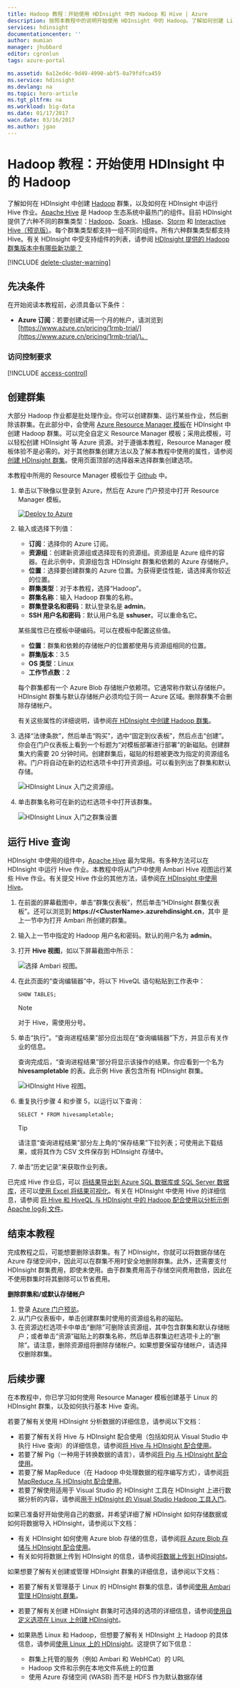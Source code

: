 ```yaml
---
title: Hadoop 教程：开始使用 HDInsight 中的 Hadoop 和 Hive | Azure
description: 按照本教程中的说明开始使用 HDInsight 中的 Hadoop。了解如何创建 Linux 群集，以及如何使用 Hive 查询数据。
services: hdinsight
documentationcenter: ''
author: mumian
manager: jhubbard
editor: cgronlun
tags: azure-portal

ms.assetid: 6a12ed4c-9d49-4990-abf5-0a79fdfca459
ms.service: hdinsight
ms.devlang: na
ms.topic: hero-article
ms.tgt_pltfrm: na
ms.workload: big-data
ms.date: 01/17/2017
wacn.date: 03/16/2017
ms.author: jgao
---
```


# Hadoop 教程：开始使用 HDInsight 中的 Hadoop

了解如何在 HDInsight 中创建 [Hadoop](http://hadoop.apache.org/) 群集，以及如何在 HDInsight 中运行 Hive 作业。[Apache Hive](https://hive.apache.org/) 是 Hadoop 生态系统中最热门的组件。目前 HDInsight 提供了六种不同的群集类型：[Hadoop](./hdinsight-hadoop-introduction.md)、[Spark](./hdinsight-apache-spark-overview.md)、[HBase](./hdinsight-hbase-overview.md)、[Storm](./hdinsight-storm-overview.md) 和 [Interactive Hive（预览版）](./hdinsight-hadoop-use-interactive-hive.md)。每个群集类型都支持一组不同的组件。所有六种群集类型都支持 Hive。有关 HDInsight 中受支持组件的列表，请参阅 [HDInsight 提供的 Hadoop 群集版本中有哪些新功能？](./hdinsight-component-versioning.md)

[!INCLUDE [delete-cluster-warning](../../includes/hdinsight-delete-cluster-warning.md)]
## 先决条件
在开始阅读本教程前，必须具备以下条件：

* **Azure 订阅**：若要创建试用一个月的帐户，请浏览到 [https://www.azure.cn/pricing/1rmb-trial/](https://www.azure.cn/pricing/1rmb-trial/)。

### 访问控制要求
[!INCLUDE [access-control](../../includes/hdinsight-access-control-requirements.md)]

## <a name="create-cluster"></a>创建群集

大部分 Hadoop 作业都是批处理作业。你可以创建群集、运行某些作业，然后删除该群集。在此部分中，会使用 [Azure Resource Manager 模板](../azure-resource-manager/resource-group-template-deploy.md)在 HDInsight 中创建 Hadoop 群集。可以完全自定义 Resource Manager 模板；采用此模板，可以轻松创建 HDInsight 等 Azure 资源。对于遵循本教程，Resource Manager 模板体验不是必需的。对于其他群集创建方法以及了解本教程中使用的属性，请参阅[创建 HDInsight 群集](./hdinsight-hadoop-provision-linux-clusters.md)。使用页面顶部的选择器来选择群集创建选项。

本教程中所用的 Resource Manager 模板位于 [Github](https://github.com/Azure/azure-quickstart-templates/tree/master/101-hdinsight-linux-ssh-password/) 中。

1. 单击以下映像以登录到 Azure，然后在 Azure 门户预览中打开 Resource Manager 模板。

    <a href="https://portal.azure.cn/#create/Microsoft.Template/uri/https%3A%2F%2Fraw.githubusercontent.com%2FAzure%2Fazure-quickstart-templates%2Fmaster%2F101-hdinsight-linux-ssh-password%2Fazuredeploy.json" target="_blank"><img src="./media/hdinsight-hadoop-linux-tutorial-get-started/deploy-to-azure.png" alt="Deploy to Azure"></a>
2. 输入或选择下列值：

    * **订阅**：选择你的 Azure 订阅。
    * **资源组**：创建新资源组或选择现有的资源组。资源组是 Azure 组件的容器。在此示例中，资源组包含 HDInsight 群集和依赖的 Azure 存储帐户。
    * **位置**：选择要创建群集的 Azure 位置。为获得更佳性能，请选择离你较近的位置。
    * **群集类型**：对于本教程，选择“Hadoop”。
    * **群集名称**：输入 Hadoop 群集的名称。
    * **群集登录名和密码**：默认登录名是 **admin**。
    * **SSH 用户名和密码**：默认用户名是 **sshuser**。可以重命名它。

    某些属性已在模板中硬编码。可以在模板中配置这些值。

    * **位置**：群集和依赖的存储帐户的位置都使用与资源组相同的位置。
    * **群集版本**：3.5
    * **OS 类型**：Linux
    * **工作节点数**：2

     每个群集都有一个 Azure Blob 存储帐户依赖项。它通常称作默认存储帐户。HDInsight 群集与默认存储帐户必须均位于同一 Azure 区域。删除群集不会删除存储帐户。

     有关这些属性的详细说明，请参阅[在 HDInsight 中创建 Hadoop 群集](./hdinsight-hadoop-provision-linux-clusters.md)。

3. 选择“法律条款”，然后单击“购买”，选中“固定到仪表板”，然后点击“创建”。你会在门户仪表板上看到一个标题为“对模板部署进行部署”的新磁贴。创建群集大约需要 20 分钟时间。创建群集后，磁贴的标题被更改为指定的资源组名称。门户将自动在新的边栏选项卡中打开资源组。可以看到列出了群集和默认存储。

    ![HDInsight Linux 入门之资源组](./media/hdinsight-hadoop-linux-tutorial-get-started/hdinsight-linux-get-started-resource-group.png)。

4. 单击群集名称可在新的边栏选项卡中打开该群集。

    ![HDInsight Linux 入门之群集设置](./media/hdinsight-hadoop-linux-tutorial-get-started/hdinsight-linux-get-started-cluster-settings.png)  

## 运行 Hive 查询
HDInsight 中使用的组件中，[Apache Hive](./hdinsight-use-hive.md) 最为常用。有多种方法可以在 HDInsight 中运行 Hive 作业。本教程中将从门户中使用 Ambari Hive 视图运行某些 Hive 作业。有关提交 Hive 作业的其他方法，请参阅[在 HDInsight 中使用 Hive](./hdinsight-use-hive.md)。

1. 在前面的屏幕截图中，单击“群集仪表板”，然后单击“HDInsight 群集仪表板”。还可以浏览到 **https://&lt;ClusterName>.azurehdinsight.cn**，其中 <ClusterName> 是上一节中为打开 Ambari 所创建的群集。
2. 输入上一节中指定的 Hadoop 用户名和密码。默认的用户名为 **admin**。
3. 打开 **Hive 视图**，如以下屏幕截图中所示：

    ![选择 Ambari 视图](./media/hdinsight-hadoop-linux-tutorial-get-started/selecthiveview.png)。
4. 在此页面的“查询编辑器”中，将以下 HiveQL 语句粘贴到工作表中：

    ```
    SHOW TABLES;
    ```

    > [!NOTE]
    > 对于 Hive，需使用分号。
    > 
    > 
5. 单击“执行”。“查询进程结果”部分应出现在“查询编辑器”下方，并显示有关作业的信息。

    查询完成后，“查询进程结果”部分将显示该操作的结果。你应看到一个名为 **hivesampletable** 的表。此示例 Hive 表包含所有 HDInsight 群集。

    ![HDInsight Hive 视图](./media/hdinsight-hadoop-linux-tutorial-get-started/hiveview.png)。
6. 重复执行步骤 4 和步骤 5，以运行以下查询：

    ```
    SELECT * FROM hivesampletable;
    ```

    > [!TIP]
    > 请注意“查询进程结果”部分左上角的“保存结果”下拉列表；可使用此下载结果，或将其作为 CSV 文件保存到 HDInsight 存储中。
    > 
    > 
7. 单击“历史记录”来获取作业列表。

已完成 Hive 作业后，可以 [将结果导出到 Azure SQL 数据库或 SQL Server 数据库](./hdinsight-use-sqoop-mac-linux.md)，还可以[使用 Excel 将结果可视化](./hdinsight-connect-excel-power-query.md)。有关在 HDInsight 中使用 Hive 的详细信息，请参阅 [将 Hive 和 HiveQL 与 HDInsight 中的 Hadoop 配合使用以分析示例 Apache log4j 文件](./hdinsight-use-hive.md)。

## 结束本教程
完成教程之后，可能想要删除该群集。有了 HDInsight，你就可以将数据存储在 Azure 存储空间中，因此可以在群集不用时安全地删除群集。此外，还需要支付 HDInsight 群集费用，即使未使用。由于群集费用高于存储空间费用数倍，因此在不使用群集时将其删除可以节省费用。

**删除群集和/或默认存储帐户**

1. 登录 [Azure 门户预览](https://portal.azure.cn)。
2. 从门户仪表板中，单击创建群集时使用的资源组名称的磁贴。
3. 在资源边栏选项卡中单击“删除”可删除该资源组，其中包含群集和默认存储帐户；或者单击“资源”磁贴上的群集名称，然后单击群集边栏选项卡上的“删除”。请注意，删除资源组将删除存储帐户。如果想要保留存储帐户，请选择仅删除群集。

## 后续步骤
在本教程中，你已学习如何使用 Resource Manager 模板创建基于 Linux 的 HDInsight 群集，以及如何执行基本 Hive 查询。

若要了解有关使用 HDInsight 分析数据的详细信息，请参阅以下文档：

* 若要了解有关将 Hive 与 HDInsight 配合使用（包括如何从 Visual Studio 中执行 Hive 查询）的详细信息，请参阅[将 Hive 与 HDInsight 配合使用][hdinsight-use-hive]。
* 若要了解 Pig（一种用于转换数据的语言），请参阅[将 Pig 与 HDInsight 配合使用][hdinsight-use-pig]。
* 若要了解 MapReduce（在 Hadoop 中处理数据的程序编写方式），请参阅[将 MapReduce 与 HDInsight 配合使用][hdinsight-use-mapreduce]。
* 若要了解使用适用于 Visual Studio 的 HDInsight 工具在 HDInsight 上进行数据分析的内容，请参阅[用于 HDInsight 的 Visual Studio Hadoop 工具入门](./hdinsight-hadoop-visual-studio-tools-get-started.md)。

如果已准备好开始使用自己的数据，并希望详细了解 HDInsight 如何存储数据或如何将数据导入 HDInsight，请参阅以下文档：

* 有关 HDInsight 如何使用 Azure blob 存储的信息，请参阅[将 Azure Blob 存储与 HDInsight 配合使用](./hdinsight-hadoop-use-blob-storage.md)。
* 有关如何将数据上传到 HDInsight 的信息，请参阅[将数据上传到 HDInsight][hdinsight-upload-data]。

如果想要了解有关创建或管理 HDInsight 群集的详细信息，请参阅以下文档：

* 若要了解有关管理基于 Linux 的 HDInsight 群集的信息，请参阅[使用 Ambari 管理 HDInsight 群集](./hdinsight-hadoop-manage-ambari.md)。
* 若要了解有关创建 HDInsight 群集时可选择的选项的详细信息，请参阅[使用自定义选项在 Linux 上创建 HDInsight](./hdinsight-hadoop-provision-linux-clusters.md)。
* 如果熟悉 Linux 和 Hadoop，但想要了解有关 HDInsight 上 Hadoop 的具体信息，请参阅[使用 Linux 上的 HDInsight](./hdinsight-hadoop-linux-information.md)。这提供了如下信息：

    * 群集上托管的服务（例如 Ambari 和 WebHCat）的 URL
    * Hadoop 文件和示例在本地文件系统上的位置
    * 使用 Azure 存储空间 (WASB) 而不是 HDFS 作为默认数据存储

[1]: ./hdinsight-hadoop-visual-studio-tools-get-started.md

[hdinsight-provision]: /documentation/articles/hdinsight-provision-linux-clusters/
[hdinsight-upload-data]: ./hdinsight-upload-data.md
[hdinsight-use-mapreduce]: ./hdinsight-use-mapreduce.md
[hdinsight-use-hive]: ./hdinsight-use-hive.md
[hdinsight-use-pig]: ./hdinsight-use-pig.md

<!---HONumber=Mooncake_0306_2017-->
<!--Update_Description: wording update-->